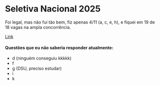 # Seletiva Nacional 2025

Foi legal, mas não fui tão bem, fiz apenas 4/11 (a, c, e, h), e fiquei em 19 de 18 vagas na ampla concorrência.

[Link](https://codeforces.com/group/xR6OpxQBMc/contest/630747)

#### Questões que eu não saberia responder atualmente:
- d (ninguém conseguiu kkkkk)
- f
- g (DSU, preciso estudar)
- i 
- k 
